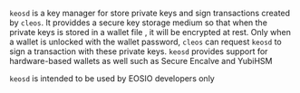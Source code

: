 `keosd` is a key manager for store private keys and sign transactions created by `cleos`. It providdes a secure key storage medium so that when the private keys is stored in a wallet file , it will be encrypted at rest. Only when a wallet is unlocked with the wallet password, `cleos` can request `keosd` to sign a transaction with these private keys. `keosd` provides support for hardware-based wallets as well such as Secure Encalve and YubiHSM

`keosd` is intended to be used by EOSIO developers only

<!--- Add a diagram --->